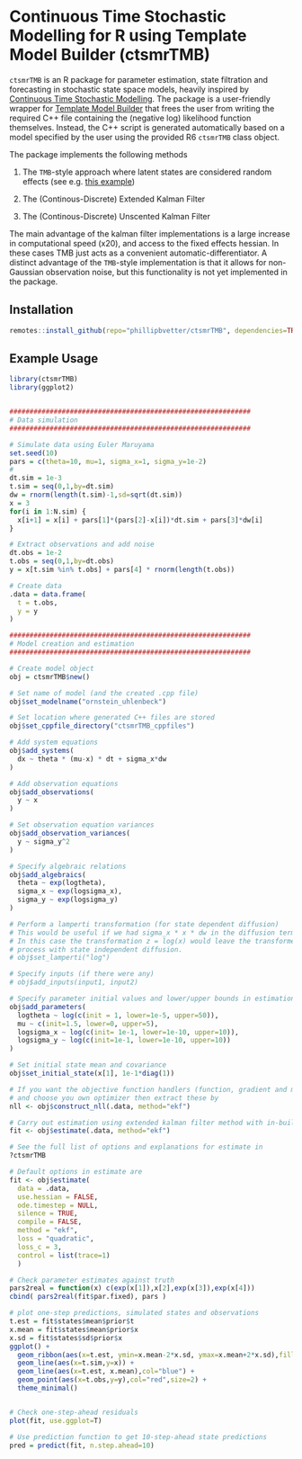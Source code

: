 # Continuous Time Stochastic Modelling for R using Template Model Builder (ctsmrTMB)

`ctsmrTMB` is an R package for parameter estimation, state filtration and forecasting in stochastic state space models, heavily inspired by [Continuous Time Stochastic Modelling](https://ctsm.info). 
The package is a user-friendly wrapper for [Template Model Builder](https://github.com/kaskr/adcomp) that frees the user from writing
the required C++ file containing the (negative log) likelihood function themselves. Instead, the C++ script is generated automatically based on a model specified by the user using the provided R6 `ctsmrTMB` class object.  

The package implements the following methods 
 
1. The `TMB`-style approach where latent states are considered random effects (see e.g. [this example]( https://github.com/kaskr/adcomp/blob/master/tmb_examples/sde_linear.cpp))

2. The (Continous-Discrete) Extended Kalman Filter 

3. The (Continous-Discrete) Unscented Kalman Filter

The main advantage of the kalman filter implementations is a large increase in computational speed (x20), and access to the fixed effects hessian. In these cases TMB just acts as a convenient automatic-differentiator. A distinct advantage of the `TMB`-style implementation is that it allows for non-Gaussian observation noise, but this functionality is not yet implemented in the package.

## Installation

``` r
remotes::install_github(repo="phillipbvetter/ctsmrTMB", dependencies=TRUE)
```

## Example Usage

``` r
library(ctsmrTMB)
library(ggplot2)


############################################################
# Data simulation
############################################################

# Simulate data using Euler Maruyama
set.seed(10)
pars = c(theta=10, mu=1, sigma_x=1, sigma_y=1e-2)
# 
dt.sim = 1e-3
t.sim = seq(0,1,by=dt.sim)
dw = rnorm(length(t.sim)-1,sd=sqrt(dt.sim))
x = 3
for(i in 1:N.sim) {
  x[i+1] = x[i] + pars[1]*(pars[2]-x[i])*dt.sim + pars[3]*dw[i]
}

# Extract observations and add noise
dt.obs = 1e-2
t.obs = seq(0,1,by=dt.obs)
y = x[t.sim %in% t.obs] + pars[4] * rnorm(length(t.obs))

# Create data
.data = data.frame(
  t = t.obs,
  y = y
)

############################################################
# Model creation and estimation
############################################################

# Create model object
obj = ctsmrTMB$new()

# Set name of model (and the created .cpp file)
obj$set_modelname("ornstein_uhlenbeck")

# Set location where generated C++ files are stored
obj$set_cppfile_directory("ctsmrTMB_cppfiles")

# Add system equations
obj$add_systems(
  dx ~ theta * (mu-x) * dt + sigma_x*dw
)

# Add observation equations
obj$add_observations(
  y ~ x
)

# Set observation equation variances
obj$add_observation_variances(
  y ~ sigma_y^2
)

# Specify algebraic relations
obj$add_algebraics(
  theta ~ exp(logtheta),
  sigma_x ~ exp(logsigma_x),
  sigma_y ~ exp(logsigma_y)
)

# Perform a lamperti transformation (for state dependent diffusion)
# This would be useful if we had sigma_x * x * dw in the diffusion term.
# In this case the transformation z = log(x) would leave the transformed
# process with state independent diffusion.
# obj$set_lamperti("log")

# Specify inputs (if there were any)
# obj$add_inputs(input1, input2)

# Specify parameter initial values and lower/upper bounds in estimation
obj$add_parameters(
  logtheta ~ log(c(init = 1, lower=1e-5, upper=50)),
  mu ~ c(init=1.5, lower=0, upper=5),
  logsigma_x ~ log(c(init= 1e-1, lower=1e-10, upper=10)),
  logsigma_y ~ log(c(init=1e-1, lower=1e-10, upper=10))
)

# Set initial state mean and covariance
obj$set_initial_state(x[1], 1e-1*diag(1))

# If you want the objective function handlers (function, gradient and maybe hessian)
# and choose you own optimizer then extract these by
nll <- obj$construct_nll(.data, method="ekf")

# Carry out estimation using extended kalman filter method with in-built nlminb optimizer
fit <- obj$estimate(.data, method="ekf")

# See the full list of options and explanations for estimate in
?ctsmrTMB

# Default options in estimate are
fit <- obj$estimate(
  data = .data,
  use.hessian = FALSE,
  ode.timestep = NULL,
  silence = TRUE,
  compile = FALSE,
  method = "ekf", 
  loss = "quadratic", 
  loss_c = 3,
  control = list(trace=1) 
  )

# Check parameter estimates against truth
pars2real = function(x) c(exp(x[1]),x[2],exp(x[3]),exp(x[4]))
cbind( pars2real(fit$par.fixed), pars )

# plot one-step predictions, simulated states and observations
t.est = fit$states$mean$prior$t
x.mean = fit$states$mean$prior$x
x.sd = fit$states$sd$prior$x
ggplot() +
  geom_ribbon(aes(x=t.est, ymin=x.mean-2*x.sd, ymax=x.mean+2*x.sd),fill="grey", alpha=0.9) +
  geom_line(aes(x=t.sim,y=x)) + 
  geom_line(aes(x=t.est, x.mean),col="blue") +
  geom_point(aes(x=t.obs,y=y),col="red",size=2) +
  theme_minimal()


# Check one-step-ahead residuals
plot(fit, use.ggplot=T)

# Use prediction function to get 10-step-ahead state predictions
pred = predict(fit, n.step.ahead=10)
```


